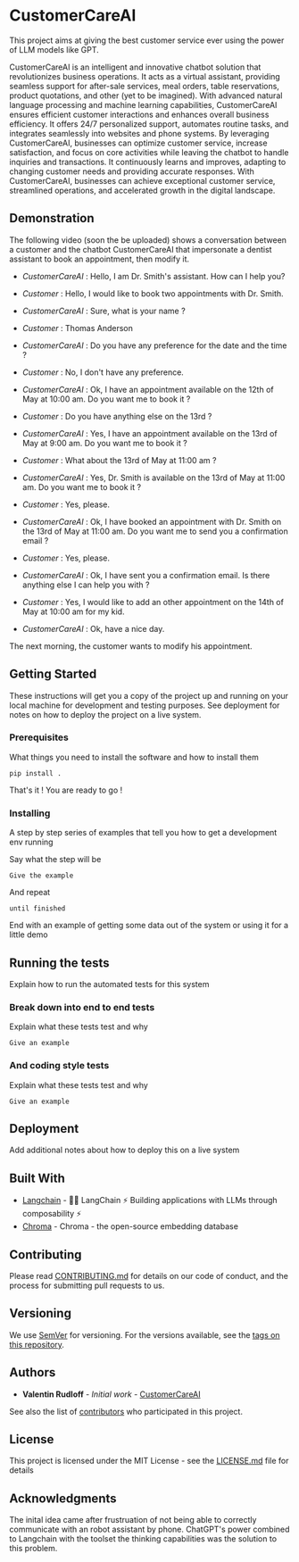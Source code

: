 # CustomerCareAI
This project aims at giving the best customer service ever using the power of LLM models like GPT.

CustomerCareAI is an intelligent and innovative chatbot solution that revolutionizes business operations. It acts as a virtual assistant, providing seamless support for after-sale services, meal orders, table reservations, product quotations, and other (yet to be imagined). With advanced natural language processing and machine learning capabilities, CustomerCareAI ensures efficient customer interactions and enhances overall business efficiency. It offers 24/7 personalized support, automates routine tasks, and integrates seamlessly into websites and phone systems. By leveraging CustomerCareAI, businesses can optimize customer service, increase satisfaction, and focus on core activities while leaving the chatbot to handle inquiries and transactions. It continuously learns and improves, adapting to changing customer needs and providing accurate responses. With CustomerCareAI, businesses can achieve exceptional customer service, streamlined operations, and accelerated growth in the digital landscape.

## Demonstration

The following video (soon the be uploaded) shows a conversation between a customer and the chatbot CustomerCareAI that impersonate a dentist assistant to book an appointment, then modify it.

* _CustomerCareAI_ : Hello, I am Dr. Smith's assistant. How can I help you?
* _Customer_ : Hello, I would like to book two appointments with Dr. Smith.
* _CustomerCareAI_ : Sure, what is your name ?
* _Customer_ : Thomas Anderson
* _CustomerCareAI_ : Do you have any preference for the date and the time ?
* _Customer_ : No, I don't have any preference.
* _CustomerCareAI_ : Ok, I have an appointment available on the 12th of May at 10:00 am. Do you want me to book it ?
* _Customer_ : Do you have anything else on the 13rd ?
* _CustomerCareAI_ : Yes, I have an appointment available on the 13rd of May at 9:00 am. Do you want me to book it ?
* _Customer_ : What about the 13rd of May at 11:00 am ?
* _CustomerCareAI_ : Yes, Dr. Smith is available on the 13rd of May at 11:00 am. Do you want me to book it ?
* _Customer_ : Yes, please.
* _CustomerCareAI_ : Ok, I have booked an appointment with Dr. Smith on the 13rd of May at 11:00 am. Do you want me to send you a confirmation email ?
* _Customer_ : Yes, please.
* _CustomerCareAI_ : Ok, I have sent you a confirmation email. Is there anything else I can help you with ?
* _Customer_ : Yes, I would like to add an other appointment on the 14th of May at 10:00 am for my kid.


* _CustomerCareAI_ : Ok, have a nice day.

The next morning, the customer wants to modify his appointment.

## Getting Started

These instructions will get you a copy of the project up and running on your local machine for development and testing purposes. See deployment for notes on how to deploy the project on a live system.

### Prerequisites

What things you need to install the software and how to install them

```
pip install .
```

That's it ! You are ready to go !

### Installing

A step by step series of examples that tell you how to get a development env running

Say what the step will be

```
Give the example
```

And repeat

```
until finished
```

End with an example of getting some data out of the system or using it for a little demo

## Running the tests

Explain how to run the automated tests for this system

### Break down into end to end tests

Explain what these tests test and why

```
Give an example
```

### And coding style tests

Explain what these tests test and why

```
Give an example
```

## Deployment

Add additional notes about how to deploy this on a live system

## Built With

* [Langchain](https://github.com/hwchase17/langchain) - 🦜️🔗 LangChain ⚡ Building applications with LLMs through composability ⚡
* [Chroma](https://github.com/chroma-core/chroma) - Chroma - the open-source embedding database

## Contributing

Please read [CONTRIBUTING.md](https://gist.github.com/PurpleBooth/b24679402957c63ec426) for details on our code of conduct, and the process for submitting pull requests to us.

## Versioning

We use [SemVer](http://semver.org/) for versioning. For the versions available, see the [tags on this repository](https://github.com/your/project/tags).

## Authors

* **Valentin Rudloff** - *Initial work* - [CustomerCareAI](https://github.com/Gamma-Software/CustomerCareAI)

See also the list of [contributors](https://github.com/Gamma-Software/CustomerCareAI/contributors) who participated in this project.

## License

This project is licensed under the MIT License - see the [LICENSE.md](LICENSE.md) file for details

## Acknowledgments

The inital idea came after frustruation of not being able to correctly communicate with an robot assistant by phone. ChatGPT's power combined to Langchain with the toolset the thinking capabilities was the solution to this problem.